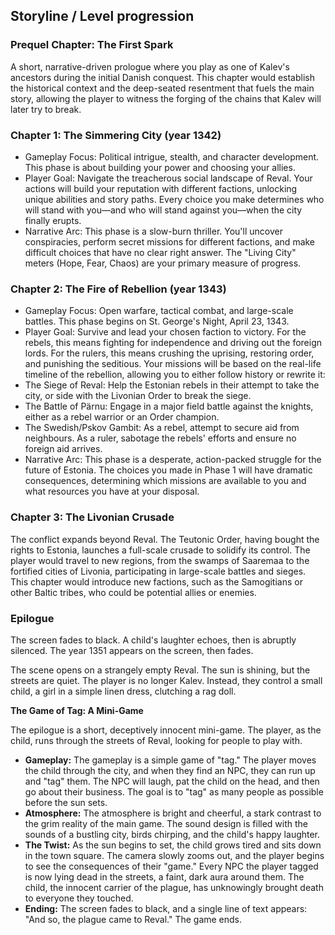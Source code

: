 
## Storyline / Level progression
### Prequel Chapter: The First Spark
A short, narrative-driven prologue where you play as one of Kalev's ancestors during the initial Danish conquest. This chapter would establish the historical context and the deep-seated resentment that fuels the main story, allowing the player to witness the forging of the chains that Kalev will later try to break.

### Chapter 1: The Simmering City (year 1342)
- Gameplay Focus: Political intrigue, stealth, and character development. This phase is about building your power and choosing your allies.
- Player Goal: Navigate the treacherous social landscape of Reval. Your actions will build your reputation with different factions, unlocking unique abilities and story paths. Every choice you make determines who will stand with you—and who will stand against you—when the city finally erupts.
- Narrative Arc: This phase is a slow-burn thriller. You'll uncover conspiracies, perform secret missions for different factions, and make difficult choices that have no clear right answer. The "Living City" meters (Hope, Fear, Chaos) are your primary measure of progress.

### Chapter 2: The Fire of Rebellion (year 1343)
- Gameplay Focus: Open warfare, tactical combat, and large-scale battles. This phase begins on St. George's Night, April 23, 1343.
- Player Goal: Survive and lead your chosen faction to victory. For the rebels, this means fighting for independence and driving out the foreign lords. For the rulers, this means crushing the uprising, restoring order, and punishing the seditious. Your missions will be based on the real-life timeline of the rebellion, allowing you to either follow history or rewrite it:
- The Siege of Reval: Help the Estonian rebels in their attempt to take the city, or side with the Livonian Order to break the siege.
- The Battle of Pärnu: Engage in a major field battle against the knights, either as a rebel warrior or an Order champion.
- The Swedish/Pskov Gambit: As a rebel, attempt to secure aid from neighbours. As a ruler, sabotage the rebels' efforts and ensure no foreign aid arrives.
- Narrative Arc: This phase is a desperate, action-packed struggle for the future of Estonia. The choices you made in Phase 1 will have dramatic consequences, determining which missions are available to you and what resources you have at your disposal.

### Chapter 3: The Livonian Crusade
The conflict expands beyond Reval. The Teutonic Order, having bought the rights to Estonia, launches a full-scale crusade to solidify its control. The player would travel to new regions, from the swamps of Saaremaa to the fortified cities of Livonia, participating in large-scale battles and sieges. This chapter would introduce new factions, such as the Samogitians or other Baltic tribes, who could be potential allies or enemies.


### Epilogue
The screen fades to black. A child's laughter echoes, then is abruptly silenced. The year 1351 appears on the screen, then fades.

The scene opens on a strangely empty Reval. The sun is shining, but the streets are quiet. The player is no longer Kalev. Instead, they control a small child, a girl in a simple linen dress, clutching a rag doll.

**The Game of Tag: A Mini-Game**

The epilogue is a short, deceptively innocent mini-game. The player, as the child, runs through the streets of Reval, looking for people to play with.

*   **Gameplay:** The gameplay is a simple game of "tag." The player moves the child through the city, and when they find an NPC, they can run up and "tag" them. The NPC will laugh, pat the child on the head, and then go about their business. The goal is to "tag" as many people as possible before the sun sets.
*   **Atmosphere:** The atmosphere is bright and cheerful, a stark contrast to the grim reality of the main game. The sound design is filled with the sounds of a bustling city, birds chirping, and the child's happy laughter.
*   **The Twist:** As the sun begins to set, the child grows tired and sits down in the town square. The camera slowly zooms out, and the player begins to see the consequences of their "game." Every NPC the player tagged is now lying dead in the streets, a faint, dark aura around them. The child, the innocent carrier of the plague, has unknowingly brought death to everyone they touched.
*   **Ending:** The screen fades to black, and a single line of text appears: "And so, the plague came to Reval." The game ends.
